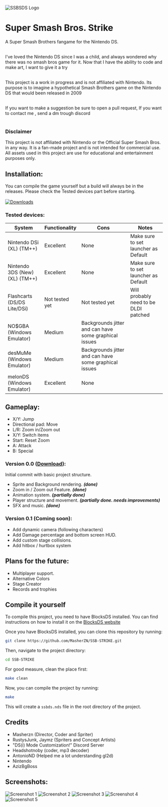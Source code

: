 ![SSBSDS Logo](media/logo.png)
# Super Smash Bros. Strike
A Super Smash Brothers fangame for the Nintendo DS.<br>

<br>I've loved the Nintendo DS since I was a child, and always wondered why there was no smash bros game for it. Now that I have the ability to code and make art, I want to give it a try<br>

<br>This project is a work in progress and is not affiliated with Nintendo. Its purpose is to imagine a hypothetical Smash Brothers game on the Nintendo DS that would been released in 2009<br>

<br>
If you want to make a suggestion be sure to open a pull request, If you want to contact me , send a dm trough discord<br>
<br>


### Disclaimer
This project is not affiliated with Nintendo or the Official Super Smash Bros. in any way. It is a fan-made project and is not intended for commercial use. All assets used in this project are use for educational and entertainment purposes only.

## Installation:
You can compile the game yourself but a build will always be in the releases.
Please check the Tested devices part before starting.<br><br>
[![Downloads](https://img.shields.io/github/downloads/Masherzn/SSB-STRIKE/total.svg?label=downloads)](https://github.com/Masherzn/SSB-STRIKE/releases)

### Tested devices:
| System                           | Functionality             | Cons                  | Notes                                                                                                       |
|----------------------------------|---------------------------|-----------------------|-------------------------------------------------------------------------------------------------------------|
| Nintendo DSi (XL) (TM++)         | Excellent                 | None                  | Make sure to set launcher as Default                                                                 |
| Nintendo 3DS (New) (XL) (TM++)   | Excellent                 | None                  | Make sure to set launcher as Default    |
| Flashcarts (DS/DS Lite/DSi)      | Not tested yet            | Not tested yet        | Will probably need to be DLDI patched |
| NO$GBA (Windows Emulator)        | Medium                    | Backgrounds jitter and can have some graphical issues |                                       |
| desMuMe (Windows Emulator)       | Medium            | Backgrounds jitter and can have some graphical issues |                                                                             |
| melonDS (Windows Emulator)       | Excellent            | None              |  |



## Gameplay:
- X/Y: Jump 
- Directional pad: Move
- L/R: Zoom in/Zoom out
- X/Y: Switch items
- Start: Reset Zoom
- A: Attack
- B: Special


### Version 0.0 ([Download](https://github.com/MasherZN/SSB-STRIKE/releases/tag/v0.0)):
Initial commit with basic project structure.
- Sprite and Background rendering. ***(done)***
- Zoom in / Zoom out Feature. ***(done)***
- Animation system. ***(partially done)***
- Player structure and movement. ***(partially done. needs improvements)***
- SFX and music. ***(done)***

### Version 0.1 (Coming soon):
- Add dynamic camera (following characters)
- Add Damage percentage and bottom screen HUD.
- Add custom stage collisions.
- Add hitbox / hurtbox system


## Plans for the future:
- Multiplayer support.
- Alternative Colors
- Stage Creator
- Records and trophies



## Compile it yourself
To compile this project, you need to have BlocksDS installed. You can find instructions on how to install it on the [BlocksDS website](https://blocksds.skylyrac.net/docs/)

Once you have BlocksDS installed, you can clone this repository by running:
```bash
git clone https://github.com/MasherZN/SSB-STRIKE.git
```

Then, navigate to the project directory:
```bash
cd SSB-STRIKE
```

For good measure, clean the place first:
```bash
make clean
```

Now, you can compile the project by running:
```bash
make
```
This will create a `ssbds.nds` file in the root directory of the project.

## Credits
- Masherzn (Director, Coder and Spriter)
- RustysJunk, Jaymz (Spriters and Concept Artists)
- "DS(i) Mode Customization!" Discord Server
- Headshotnoby (coder, mp3 decoder) 
- AntonioND (Helped me a lot understanding gl2d) 
- Nintendo
- AzizBgBoss

## Screenshots:
![Screenshot 1](media/screenshot%20(1).png)
![Screenshot 2](media/screenshot%20(2).png)
![Screenshot 3](media/screenshot%20(3).png)
![Screenshot 4](media/screenshot%20(4).png)
![Screenshot 5](media/screenshot%20(5).png)

